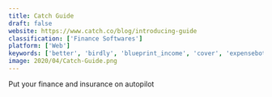 ```yaml
---
title: Catch Guide
draft: false 
website: https://www.catch.co/blog/introducing-guide
classification: ['Finance Softwares']
platform: ['Web']
keywords: ['better', 'birdly', 'blueprint_income', 'cover', 'expensebot', 'firefly_iii', 'google_duplex', 'goose', 'haven_life', 'homebank', 'new_google_assistant', 'policygenius', 'popsure', 'quilt', 'quipcare', 'revolut_pay-per-day', 'sway_finance', 'the_lemonade_insurance_api', 'wallace', 'with_jack', 'zego', 'betterbank.app']
image: 2020/04/Catch-Guide.png
---
```

Put your finance and insurance on autopilot